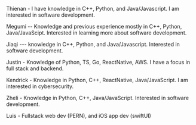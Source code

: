 Thienan - I have knowledge in C++, Python, and Java/Javascript. I am interested in software development. 

Megumi -- Knowledge and previous experience mostly in C++, Python, Java/JavaScipt. Interested in learning more about software development. 

Jiaqi --- knowledge in C++, Python, and Java/Javascript. Interested in software development.

Justin - Knowledge of Python, TS, Go, ReactNative, AWS. I have a focus in full stack and backend.

Kendrick - Knowledge in Python, C++, ReactNative, Java/JavaScript. I am interested in cybersecurity. 

Zheli - Knowledge in Python, C++, Java/JavaScript. Interested in software development. 

Luis - Fullstack web dev (PERN), and iOS app dev (swiftUI)
